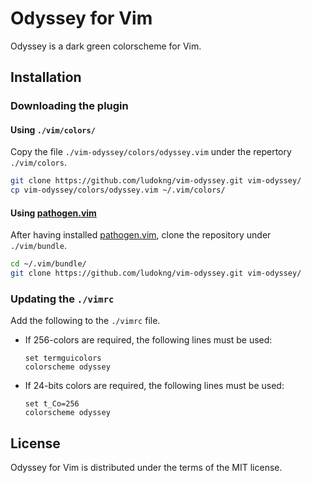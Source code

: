 # Odyssey for Vim

Odyssey is a dark green colorscheme for Vim.

## Installation

### Downloading the plugin

#### Using `./vim/colors/`

Copy the file `./vim-odyssey/colors/odyssey.vim` under the repertory
`./vim/colors`.
  ```zsh
  git clone https://github.com/ludokng/vim-odyssey.git vim-odyssey/
  cp vim-odyssey/colors/odyssey.vim ~/.vim/colors/
  ```

#### Using [pathogen.vim]

After having installed [pathogen.vim], clone the repository under
`./vim/bundle`.
  ```zsh
  cd ~/.vim/bundle/
  git clone https://github.com/ludokng/vim-odyssey.git vim-odyssey/
  ```

### Updating the `./vimrc`

Add the following to the `./vimrc` file.

  + If 256-colors are required, the following lines must be used:

    ```vim
    set termguicolors
    colorscheme odyssey
    ```

  + If 24-bits colors are required, the following lines must be used:

    ```vim
    set t_Co=256
    colorscheme odyssey
    ```

## License

Odyssey for Vim is distributed under the terms of the MIT license.

[pathogen.vim]:  https://github.com/tpope/vim-pathogen
